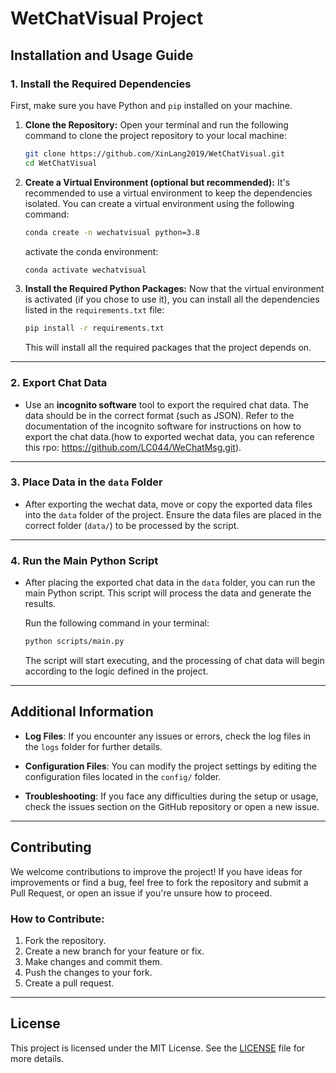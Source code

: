 
# WetChatVisual Project

## Installation and Usage Guide

### 1. Install the Required Dependencies

First, make sure you have Python and `pip` installed on your machine.

1. **Clone the Repository:**
   Open your terminal and run the following command to clone the project repository to your local machine:

   ```bash
   git clone https://github.com/XinLang2019/WetChatVisual.git
   cd WetChatVisual
   ```

2. **Create a Virtual Environment (optional but recommended):**
   It's recommended to use a virtual environment to keep the dependencies isolated. You can create a virtual environment using the following command:

   ```bash
   conda create -n wechatvisual python=3.8
   ```

   activate the conda environment:
   ```bash
   conda activate wechatvisual 
   ```

3. **Install the Required Python Packages:**
   Now that the virtual environment is activated (if you chose to use it), you can install all the dependencies listed in the `requirements.txt` file:

   ```bash
   pip install -r requirements.txt
   ```

   This will install all the required packages that the project depends on.

---

### 2. Export Chat Data

- Use an **incognito software** tool to export the required chat data. The data should be in the correct format (such as JSON). Refer to the documentation of the incognito software for instructions on how to export the chat data.(how to exported wechat data, you can reference this rpo: https://github.com/LC044/WeChatMsg.git).

---

### 3. Place Data in the `data` Folder

- After exporting the wechat data, move or copy the exported data files into the `data` folder of the project.
   Ensure the data files are placed in the correct folder (`data/`) to be processed by the script.

---

### 4. Run the Main Python Script

- After placing the exported chat data in the `data` folder, you can run the main Python script. This script will process the data and generate the results.

   Run the following command in your terminal:

   ```bash
   python scripts/main.py
   ```

   The script will start executing, and the processing of chat data will begin according to the logic defined in the project.

---

## Additional Information

- **Log Files**: If you encounter any issues or errors, check the log files in the `logs` folder for further details.
  
- **Configuration Files**: You can modify the project settings by editing the configuration files located in the `config/` folder. 

- **Troubleshooting**: If you face any difficulties during the setup or usage, check the issues section on the GitHub repository or open a new issue.

---

## Contributing

We welcome contributions to improve the project! If you have ideas for improvements or find a bug, feel free to fork the repository and submit a Pull Request, or open an issue if you're unsure how to proceed.

### How to Contribute:

1. Fork the repository.
2. Create a new branch for your feature or fix.
3. Make changes and commit them.
4. Push the changes to your fork.
5. Create a pull request.

---

## License

This project is licensed under the MIT License. See the [LICENSE](LICENSE) file for more details.

